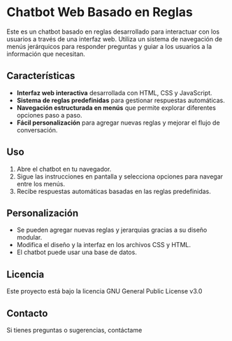 # Chatbot Web Basado en Reglas

Este es un chatbot basado en reglas desarrollado para interactuar con los usuarios a través de una interfaz web. Utiliza un sistema de navegación de menús jerárquicos para responder preguntas y guiar a los usuarios a la información que necesitan.

## Características
- **Interfaz web interactiva** desarrollada con HTML, CSS y JavaScript.
- **Sistema de reglas predefinidas** para gestionar respuestas automáticas.
- **Navegación estructurada en menús** que permite explorar diferentes opciones paso a paso.
- **Fácil personalización** para agregar nuevas reglas y mejorar el flujo de conversación.

## Uso
1. Abre el chatbot en tu navegador.
2. Sigue las instrucciones en pantalla y selecciona opciones para navegar entre los menús.
3. Recibe respuestas automáticas basadas en las reglas predefinidas.

## Personalización
- Se pueden agregar nuevas reglas y jerarquias gracias a su diseño modular.
- Modifica el diseño y la interfaz en los archivos CSS y HTML.
- El chatbot puede usar una base de datos.

## Licencia
Este proyecto está bajo la licencia GNU General Public License v3.0

## Contacto
Si tienes preguntas o sugerencias, contáctame

